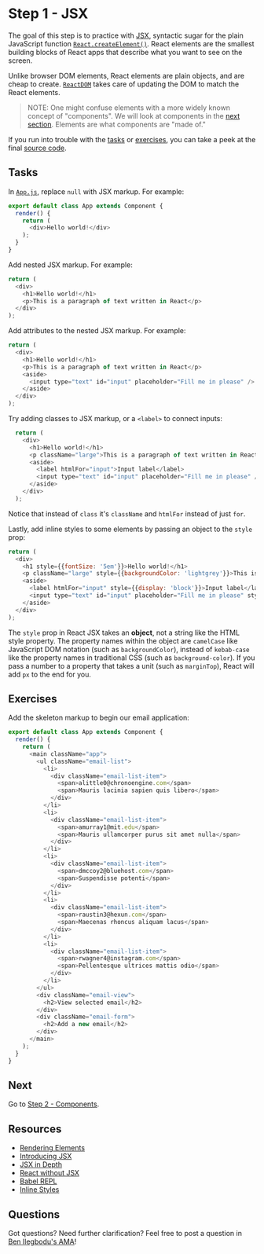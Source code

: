 # Step 1 - JSX

The goal of this step is to practice with [JSX](https://facebook.github.io/react/docs/jsx-in-depth.html), syntactic sugar for the plain JavaScript function [`React.createElement()`](https://facebook.github.io/react/docs/react-api.html#createelement). React elements are the smallest building blocks of React apps that describe what you want to see on the screen.

Unlike browser DOM elements, React elements are plain objects, and are cheap to create. [`ReactDOM`](https://facebook.github.io/react/docs/react-dom.html) takes care of updating the DOM to match the React elements.

> NOTE: One might confuse elements with a more widely known concept of "components". We will look at components in the [next section](../02-components/). Elements are what components are "made of."

If you run into trouble with the [tasks](#tasks) or [exercises](#exercises), you can take a peek at the final [source code](./).

## Tasks

In [`App.js`](App.js), replace `null` with JSX markup. For example:

```js
export default class App extends Component {
  render() {
    return (
      <div>Hello world!</div>
    );
  }
}
```

Add nested JSX markup. For example:

```js
return (
  <div>
    <h1>Hello world!</h1>
    <p>This is a paragraph of text written in React</p>
  </div>
);
```

Add attributes to the nested JSX markup. For example:

```js
return (
  <div>
    <h1>Hello world!</h1>
    <p>This is a paragraph of text written in React</p>
    <aside>
      <input type="text" id="input" placeholder="Fill me in please" />
    </aside>
  </div>
);
```

Try adding classes to JSX markup, or a `<label>` to connect inputs:

```js
  return (
    <div>
      <h1>Hello world!</h1>
      <p className="large">This is a paragraph of text written in React</p>
      <aside>
        <label htmlFor="input">Input label</label>
        <input type="text" id="input" placeholder="Fill me in please" />
      </aside>
    </div>
  );
```

Notice that instead of `class` it's `className` and `htmlFor` instead of just `for`.

Lastly, add inline styles to some elements by passing an object to the `style` prop:

```js
return (
  <div>
    <h1 style={{fontSize: '5em'}}>Hello world!</h1>
    <p className="large" style={{backgroundColor: 'lightgrey'}}>This is a paragraph of text written in React</p>
    <aside>
      <label htmlFor="input" style={{display: 'block'}}>Input label</label>
      <input type="text" id="input" placeholder="Fill me in please" style={{color: 'blue', marginTop: '30'}} />
    </aside>
  </div>
);
```

The `style` prop in React JSX takes an **object**, not a string like the HTML style property. The property names within the object are `camelCase` like JavaScript DOM notation (such as `backgroundColor`), instead of `kebab-case` like the property names in traditional CSS (such as `background-color`). If you pass a number to a property that takes a unit (such as `marginTop`), React will add `px` to the end for you.

## Exercises

Add the skeleton markup to begin our email application:

```js
export default class App extends Component {
  render() {
    return (
      <main className="app">
        <ul className="email-list">
          <li>
            <div className="email-list-item">
              <span>alittle0@chronoengine.com</span>
              <span>Mauris lacinia sapien quis libero</span>
            </div>
          </li>
          <li>
            <div className="email-list-item">
              <span>amurray1@mit.edu</span>
              <span>Mauris ullamcorper purus sit amet nulla</span>
            </div>
          </li>
          <li>
            <div className="email-list-item">
              <span>dmccoy2@bluehost.com</span>
              <span>Suspendisse potenti</span>
            </div>
          </li>
          <li>
            <div className="email-list-item">
              <span>raustin3@hexun.com</span>
              <span>Maecenas rhoncus aliquam lacus</span>
            </div>
          </li>
          <li>
            <div className="email-list-item">
              <span>rwagner4@instagram.com</span>
              <span>Pellentesque ultrices mattis odio</span>
            </div>
          </li>
        </ul>
        <div className="email-view">
          <h2>View selected email</h2>
        </div>
        <div className="email-form">
          <h2>Add a new email</h2>
        </div>
      </main>
    );
  }
}
```

## Next

Go to [Step 2 - Components](../02-components/).

## Resources

- [Rendering Elements](https://facebook.github.io/react/docs/rendering-elements.html)
- [Introducing JSX](https://facebook.github.io/react/docs/introducing-jsx.html)
- [JSX in Depth](https://facebook.github.io/react/docs/jsx-in-depth.html)
- [React without JSX](https://facebook.github.io/react/docs/react-without-jsx.html)
- [Babel REPL](http://babeljs.io/repl/)
- [Inline Styles](https://facebook.github.io/react/docs/dom-elements.html#style)

## Questions

Got questions? Need further clarification? Feel free to post a question in [Ben Ilegbodu's AMA](http://www.benmvp.com/ama/)!
